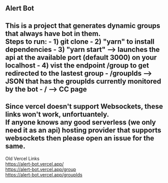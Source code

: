 ## Alert Bot
This is a project that generates dynamic groups that always have bot in them.
<br />
Steps to run:
    - 1) git clone
    - 2) "yarn" to install dependencies
    - 3) "yarn start" --> launches the api at the available port (default 3000) on your localhost
    - 4) vist the endpoint /group to get redirected to the lastest group
        - /groupIds --> JSON that has the groupIds currently monitored by the bot 
        - / --> CC page
---
Since vercel doesn't support Websockets, these links won't work, unfortuantely. <br />
If anyone knows any good serverless (we only need it as an api) hosting provider that supports websockets then please open an issue for the same.
---
Old Vercel Links <br />
https://alert-bot.vercel.app/ <br />
https://alert-bot.vercel.app/group <br />
https://alert-bot.vercel.app/groupIds <br />
